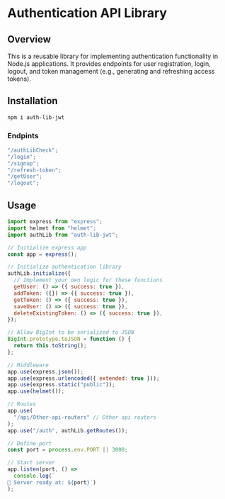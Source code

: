 # Authentication API Library

## Overview

This is a reusable library for implementing authentication functionality in Node.js applications. It provides endpoints for user registration, login, logout, and token management (e.g., generating and refreshing access tokens).

## Installation

```bash
npm i auth-lib-jwt
```

### Endpints

```js
"/authLibCheck";
"/login";
"/signup";
"/refresh-token";
"/getUser";
"/logout";
```

## Usage

```js
import express from "express";
import helmet from "helmet";
import authLib from "auth-lib-jwt";

// Initialize express app
const app = express();

// Initialize authentication library
authLib.initialize({
  // Implement your own logic for these functions
  getUser: () => ({ success: true }),
  addToken: ({}) => ({ success: true }),
  getToken: () => ({ success: true }),
  saveUser: () => ({ success: true }),
  deleteExistingToken: () => ({ success: true }),
});

// Allow BigInt to be serialized to JSON
BigInt.prototype.toJSON = function () {
  return this.toString();
};

// Middleware
app.use(express.json());
app.use(express.urlencoded({ extended: true }));
app.use(express.static("public"));
app.use(helmet());

// Routes
app.use(
  "/api/Other-api-routers" // Other api routers
);
app.use("/auth", authLib.getRoutes());

// Define port
const port = process.env.PORT || 3000;

// Start server
app.listen(port, () =>
  console.log(`
🚀 Server ready at: ${port}`)
);
```
